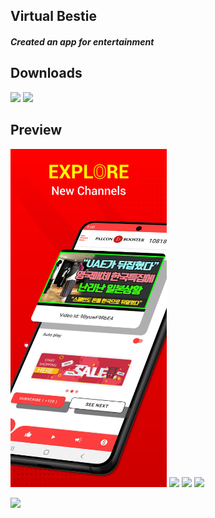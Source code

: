 ## Virtual Bestie ##

#### *Created an app for entertainment* ####

## Downloads
 [<img src="https://play.google.com/intl/en_us/badges/images/apps/en-play-badge.png" height="45px" />](https://play.google.com/store/apps/details?id=com.nostra13.universalimageloader.sample) [<img src="https://www.javatpoint.com/fullformpages/images/apk.png" height="45px" />](https://github.com/Moutamid/VirtualBestie/blob/master/app/release/app-release.apk)

## Preview
<img src="https://raw.githubusercontent.com/Moutamid/Viewplus/master/viewplusmockups/image1.png" width="250"/> <img src="https://raw.githubusercontent.com/Moutamid/Viewplus/master/virtualbestiemockups/image2.png" width="250"/> <img src="https://raw.githubusercontent.com/Moutamid/Viewplus/master/virtualbestiemockups/image3.png" width="250"/> <img src="https://raw.githubusercontent.com/Moutamid/Viewplus/master/virtualbestiemockups/image4.png" width="250"/>

<img src="https://user-images.githubusercontent.com/12999622/36225792-b7044432-11c3-11e8-8e22-5bbdcafa2312.gif" width="250"/>

<!-- ### Specifications ###

* App contains a list of saved products and a button to add a new product
* Each list item contains a sale button that reduces the quantity of that product by one
* Detail layout for each item displays the remaining information stored in the database
* App has buttons to delete a specific item or all items at once
* 'Order more' button is present for existing products. Launches mail client with given information already filled in
* User can select an image from internal storage and link it to a product
* App contains all necessary validations and error checks -->

